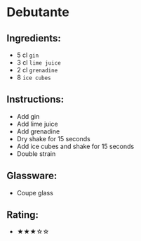 # Debutante

## Ingredients:
- 5 cl `gin`
- 3 cl `lime juice`
- 2 cl `grenadine`
- 8 `ice cubes`

## Instructions:
- Add gin
- Add lime juice
- Add grenadine
- Dry shake for 15 seconds
- Add ice cubes and shake for 15 seconds
- Double strain

## Glassware:
- Coupe glass

## Rating:
- ★★★☆☆